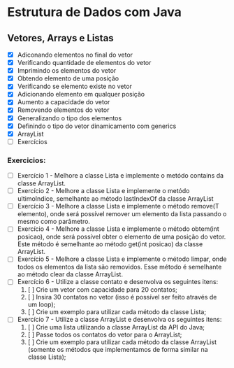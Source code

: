 # Estrutura de Dados com Java

## Vetores, Arrays e Listas
- [x] Adiconando elementos no final do vetor
- [x] Verificando quantidade de elementos do vetor
- [x] Imprimindo os elementos do vetor
- [x] Obtendo elemento de uma posição
- [x] Verificando se elemento existe no vetor
- [x] Adicionando elemento em qualquer posição
- [x] Aumento a capacidade do vetor
- [x] Removendo elementos do vetor  
- [x] Generalizando o tipo dos elementos
- [x] Definindo o tipo do vetor dinamicamento com generics
- [x] ArrayList
- [ ] Exercícios

### Exercicios:
- [ ] Exercício 1 - Melhore a classe Lista e implemente o metódo contains da classe ArrayList.
- [ ] Exercício 2 - Melhore a classe Lista e implemente o metódo ultimoIndice, semelhante ao método lastIndexOf da classe ArrayList
- [ ] Exercício 3 - Melhore a classe Lista e implemente o método remove(T elemento), onde será possível remover um elemento da lista passando o mesmo como parâmetro.
- [ ] Exercício 4 - Melhore a classe Lista e implemente o método obtem(int posicao), onde será possível obter o elemento de uma posição do vetor. Este método é semelhante ao método get(int posicao) da classe ArrayList.
- [ ] Exercício 5 - Melhore a classe Lista e implemente o método limpar, onde todos os elementos da lista são removidos. Esse método é semelhante ao método clear da classe ArrayList.
- [ ] Exercício 6 - Utilize a classe contato e desenvolva os seguintes itens:
  1. [ ] Crie um vetor com capacidade para 20 contatos;
  2. [ ] Insira 30 contatos no vetor (isso é possível ser feito através de um loop);
  3. [ ] Crie um exemplo para utilizar cada método da classe Lista;
- [ ] Exercício 7 - Utilize a classe ArrayList e desenvolva os seguintes itens:
  1. [ ] Crie uma lista utilizando a classe ArrayList da API do Java;
  2. [ ] Passe todos os contatos do vetor para o ArrayList;
  3. [ ] Crie um exemplo para utilizar cada método da classe ArrayList (somente os métodos que implementamos de forma similar na classe Lista);